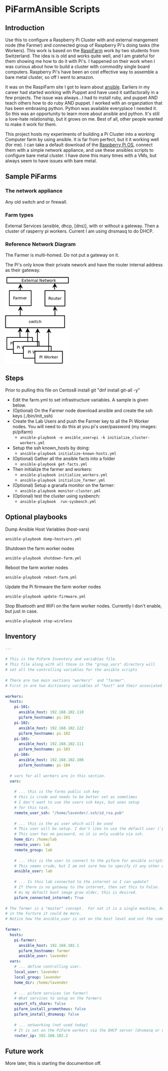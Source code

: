 <H1>PiFarmAnsible Scripts</H1>   

## Introduction

Use this to configure a Raspberry Pi Cluster with and external mangement node (the Farmer) and connected group of Raspberry Pi's doing tasks (the Workers).
This work is based on the [RaspiFarm](https://raspi.farm/) work by two students from Switzerland. The idea is is old and works quite
well, and I am grateful for them showing me how to do it with Pi's. I happened on their work when I was curious about how to build a cluster with commodity single board computers.  Raspberry Pi's have been an cost effective way to assemble a bare metal cluster, so off I went to amazon. 

It was on the RaspiFarm site I got to learn about [ansible](https://www.ansible.com/).  Earliers in my career had started working with Puppet and have used it satifactorally in a few projects.  The issue was always...I had to install ruby, and puppet AND teach others how to do ruby AND puppet. I worked with an organziation that has been embrasing python. Python was available everyplace I needed it. So this was an opportunity to learn more about ansible and python.  It's still a love-hate relationship, but it grows on me.  Best of all, other people wanted to make it work for them.</p>

This project hosts my experiments of building a Pi Cluster into a working Computer farm by using ansible.  It is far from perfect, but it it working well (for me). I can take a default download of the [Raspberry Pi OS](https://www.raspberrypi.org/software/operating-systems/), connect them with a simple network appliance, and use these ansibles scripts to configure bare metal cluster. I have done this many times with a VMs, but always seem to have issues with bare metal.</p>

## Sample PiFarms

###  The network appliance

Any old switch and or firewall.

###  Farm types

External Services (ansible, dhcp, [dns)], with or without a gateway.  Then a cluster of rasperry pi workers.
Current I am using dnsmasq to do DHCP.

### Reference Network Diagram

The Farmer is multi-homed.  Do not put a gateway on it.  

The Pi's only know their private nework and have the router internal address as their gateway.

![Reference image]( docs/images/ReferenceNetwork.png )

## Steps

Prior to pulling this file on Centos8 install git  "dnf install git-all -y"

- Edit the farm.yml to set infrastructure variables. A sample is given below.
- (Optional) On the Farmer node download ansible and create the ssh keys  (./bin/init_ssh)
- Create the Lab Users and push the Farmer key to all the Pi Worker nodes. You will need to do this at you pi's user/password  (my images: pi/pifarm)
  - ```ansible-playbook -e ansible_user=pi -k initialize_cluster-workers.yml```
- Setup the ssh known_hosts by doing:
  - ```ansible-playbook initialize-known-hosts.yml```
- (Optional) Gather all the ansible facts into a folder
  - ```ansible-playbook get-facts.yml```
- Then initialize the farmer and workers:
  - ```ansible-playbook initialize_workers.yml```
  - ```ansible-playbook initialize_farmer.yml```
- (Optional) Setup a granafa monitor on the farmer:
  - ```ansible-playbook monitor-cluster.yml```
- (Optional) test the cluster using sysbench:
  - ```ansible-playbook  run-sysbench.yml```

## Optional playbooks

Dump Ansible Host Variables (host-vars)
```
ansible-playbook dump-hostvars.yml
```
Shutdown the farm worker nodes
```
ansible-playbook shutdown-farm.yml
```
Reboot the farm worker nodes
```
ansible-playbook reboot-farm.yml
```
Update the Pi firmware the farm worker nodes
```
ansible-playbook update-firmware.yml
```
Stop Bluetooth and WiFi on the farm worker nodes.  Currently I don't enable, but just in case.
```
ansible-playbook stop-wireless
```
## Inventory

```yml
---

# This is the PiFarm Inventory and variables file.
# This file along with all those in the "group_vars" directory will
# set all the controlling variables for the ansible scripts

# There are two main sections "workers"  and "farmer".
# First in are two dictionary variables of "host" and their associated "vars"

workers:
  hosts:
    pi-101:
      ansible_host: 192.168.102.110
      pifarm_hostname: pi-101
    pi-102:
      ansible_host: 192.168.102.122
      pifarm_hostname: pi-102
    pi-103:
      ansible_host: 192.168.102.111
      pifarm_hostname: pi-103
    pi-104:
      ansible_host: 192.168.102.108
      pifarm_hostname: pi-104
  
  # vars for all workers are in this section.
  vars:

    # ... this is the farms public ssh key
    # this is crude and needs to be better set as sometimes 
    # I don't want to use the users ssh keys, but ones setup
    # for this task.
    remote_user_ssh: "/home/lavender/.ssh/id_rsa.pub"

    # ... this is the pi user which will be used
    # This user will be setup. I don't like to use the default user ('pi')
    # This user has no password, so it is only usable via ssh.
    home_dir: /home/lab
    remote_user: lab
    remote_group: lab
    
    # ... this is the user to connect to the pifarm for ansible scripts
    # This seems crude, but I am not sure how to specify it any other way.
    ansible_user: lab

    # ... Is this lab connected to the internet so I can update?
    # If there is no gateway to the internet, then set this to False.
    # As my default boot image grow older, this is desired.
    pifarm_connected_internet: True

# The farmer is a "master" concept.  For not it is a single machine, but
# in the furture it could be more.
# Notice how the ansible_user is set on the host level and not the common level.

farmer:
  hosts:
    pi-farmer:
      ansible_host: 192.168.102.1
      pifarm_hostname: farmer
      ansible_user: lavender
  vars:
    # ... define controlling user.
    local_user: lavender
    local_group: lavender
    home_dir: /home/lavender

    # ... pifarm services (on farmer)
    # What services to setup on the farmers
    export_nfs_share: false
    pifarm_install_prometheus: false
    pifarm_install_dnsmasq: false

    # ... networking (not used today)
    # It is set on the PiFarm workers via the DHCP server (dnsmasq or ubiquiti router)
    router_ip: 192.168.102.2
`````` 

## Future work

More later, this is starting the documention off.
